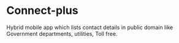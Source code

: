 # Connect-plus
Hybrid mobile app which lists contact details in public domain like Government departments, utilities, Toll free.

